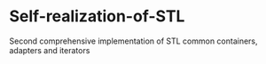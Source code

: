 # Self-realization-of-STL
Second comprehensive implementation of STL common containers, adapters and iterators
